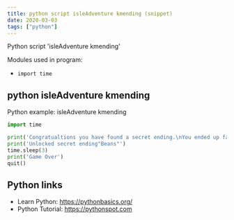 ```yaml
---
title: python script isleAdventure kmending (snippet)
date: 2020-03-03
tags: ["python"]
---
```

Python script 'isleAdventure kmending'


Modules used in program: 
* `import time`

## python isleAdventure kmending

Python example: isleAdventure kmending

```python
import time

print('Congratualtions you have found a secret ending.\nYou ended up falling in some lava')
print('Unlocked secret ending"Beans"')
time.sleep(3)
print('Game Over')
quit()

```

## Python links

- Learn Python: https://pythonbasics.org/
- Python Tutorial: https://pythonspot.com
